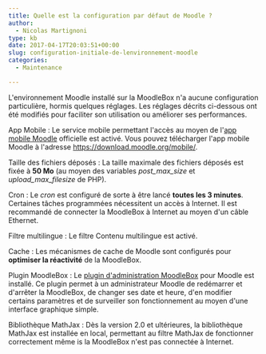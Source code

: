 ```yaml
---
title: Quelle est la configuration par défaut de Moodle ?
author:
  - Nicolas Martignoni
type: kb
date: 2017-04-17T20:03:51+00:00
slug: configuration-initiale-de-lenvironnement-moodle
categories:
  - Maintenance

---
```

L'environnement Moodle installé sur la MoodleBox n'a aucune configuration particulière, hormis quelques réglages. Les réglages décrits ci-dessous ont été modifiés pour faciliter son utilisation ou améliorer ses performances.

App Mobile
:   Le service mobile permettant l'accès au moyen de l'[app mobile Moodle][1] officielle est activé. Vous pouvez télécharger l'app mobile Moodle à l'adresse https://download.moodle.org/mobile/.

Taille des fichiers déposés
:   La taille maximale des fichiers déposés est fixée à __50 Mo__ (au moyen des variables _post\_max\_size_ et _upload\_max\_filesize_ de PHP).

Cron
:   Le _cron_ est configuré de sorte à être lancé __toutes les 3 minutes__. Certaines tâches programmées nécessitent un accès à Internet. Il est recommandé de connecter la MoodleBox à Internet au moyen d'un câble Ethernet.

Filtre multilingue
:   Le filtre Contenu multilingue est activé.

Cache
:   Les mécanismes de cache de Moodle sont configurés pour __optimiser la réactivité__ de la MoodleBox.

Plugin MoodleBox
:   Le [plugin d'administration MoodleBox][2] pour Moodle est installé. Ce plugin permet à un administrateur Moodle de redémarrer et d'arrêter la MoodleBox, de changer ses date et heure, d'en modifier certains paramètres et de surveiller son fonctionnement au moyen d'une interface graphique simple.

Bibliothèque MathJax
:   Dès la version 2.0 et ultérieures, la bibliothèque MathJax est installée en local, permettant au filtre MathJax de fonctionner correctement même is la MoodleBox n'est pas connectée à Internet.

 [1]: https://download.moodle.org/mobile/
 [2]: https://moodle.org/plugins/tool_moodlebox
